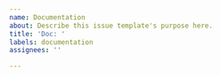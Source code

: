 ```yaml
---
name: Documentation
about: Describe this issue template's purpose here.
title: 'Doc: '
labels: documentation
assignees: ''

---
```



